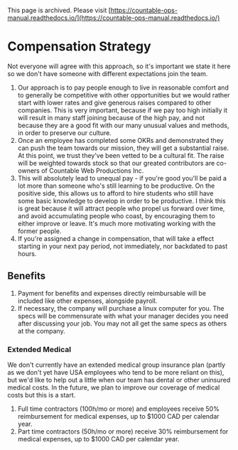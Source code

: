 This page is archived. Please visit [https://countable-ops-manual.readthedocs.io/](https://countable-ops-manual.readthedocs.io/)

# Compensation Strategy

Not everyone will agree with this approach, so it's important we state it here so we don't have someone with different expectations join the team.

1. Our approach is to pay people enough to live in reasonable comfort and to generally be competitive with other opportunities  but we would rather start with lower rates and give generous raises compared to other companies. This is very important, because if we pay too high initially it will result in many staff joining because of the high pay, and not because they are a good fit with our many unusual values and methods, in order to preserve our culture.
2. Once an employee has completed some OKRs and demonstrated they can push the team towards our mission, they will get a substantial raise. At this point, we trust they've been vetted to be a cultural fit. The raise will be weighted towards stock so that our greated contributors are co-owners of Countable Web Productions Inc.
3. This will absolutely lead to unequal pay - if you're good you'll be paid a lot more than someone who's still learning to be productive. On the positive side, this allows us to afford to hire students who still have some basic knowledge to develop in order to be productive. I think this is great because it will attract people who propel us forward over time, and avoid accumulating people who coast, by encouraging them to either improve or leave. It's much more motivating working with the former people.
5. If you're assigned a change in compensation, that will take a effect starting in your next pay period, not immediately, nor backdated to past hours.

## Benefits

1. Payment for benefits and expenses directly reimbursable will be included like other expenses, alongside payroll.
2. If necessary, the company will purchase a linux computer for you. The specs will be commensurate with what your manager decides you need after discussing your job. You may not all get the same specs as others at the company.

### Extended Medical

We don't currently have an extended medical group insurance plan (partly as we don't yet have USA employees who tend to be more reliant on this), but we'd like to help out a little when our team has dental or other uninsured medical costs. In the future, we plan to improve our coverage of medical costs but this is a start.

1. Full time contractors (100h/mo or more) and employees receive 50% reimbursement for medical expenses, up to $1000 CAD per calendar year.
2. Part time contractors (50h/mo or more) receive 30% reimbursement for medical expenses, up to $1000 CAD per calendar year.

